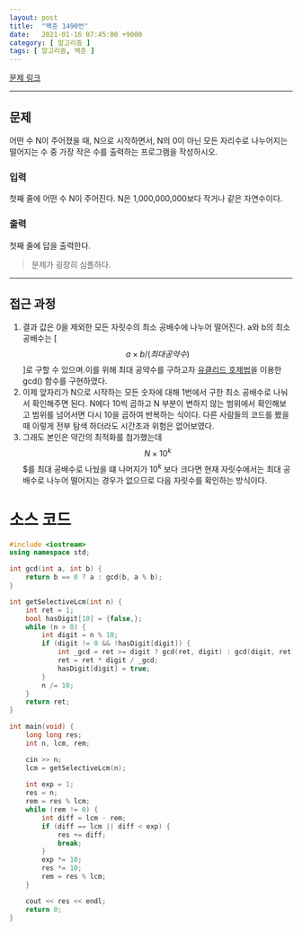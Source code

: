 ```yaml
---
layout: post
title:  "백준 1490번"
date:   2021-01-16 07:45:00 +9000
category: [ 알고리즘 ]
tags: [ 알고리즘, 백준 ]
---
```


[문제 링크](https://www.acmicpc.net/problem/1490)

---

## 문제
어떤 수 N이 주어졌을 때, N으로 시작하면서, N의 0이 아닌 모든 자리수로 나누어지는 떨어지는 수 중 가장 작은 수를 출력하는 프로그램을 작성하시오.

### 입력
첫째 줄에 어떤 수 N이 주어진다. N은 1,000,000,000보다 작거나 같은 자연수이다.

### 출력
첫째 줄에 답을 출력한다.

> 문제가 굉장히 심플하다.

---

## 접근 과정
1. 결과 값은 0을 제외한 모든 자릿수의 최소 공배수에 나누어 떨어진다. a와 b의 최소 공배수는 \[ $$a \times b / (최대공약수)$$ \]로 구할 수 있으며.이를 위해 최대 공약수를 구하고자 [유클리드 호제법](https://ko.wikipedia.org/wiki/유클리드_호제법)을 이용한 gcd() 함수를 구현하였다.
2. 이제 앞자리가 N으로 시작하는 모든 숫자에 대해 1번에서 구한 최소 공배수로 나눠서 확인해주면 된다. N에다 10씩 곱하고 N 부분이 변하지 않는 범위에서 확인해보고 범위를 넘어서면 다시 10을 곱하여 반복하는 식이다. 다른 사람들의 코드를 봤을 때 이렇게 전부 탐색 하더라도 시간초과 위험은 없어보였다.
3. 그래도 본인은 약간의 최적화를 첨가했는데 $$N \times 10^k$$$를 최대 공배수로 나눴을 떄 나머지가 $10^k$ 보다 크다면 현재 자릿수에서는 최대 공배수로 나누어 떨어지는 경우가 없으므로 다음 자릿수를 확인하는 방식이다.


# 소스 코드
```c++
#include <iostream>
using namespace std;

int gcd(int a, int b) {
    return b == 0 ? a : gcd(b, a % b);
}

int getSelectiveLcm(int n) {
    int ret = 1;
    bool hasDigit[10] = {false,};
    while (n > 0) {
        int digit = n % 10;
        if (digit != 0 && !hasDigit[digit]) {
            int _gcd = ret >= digit ? gcd(ret, digit) : gcd(digit, ret);
            ret = ret * digit / _gcd;
            hasDigit[digit] = true;
        }
        n /= 10;
    }
    return ret;
}

int main(void) {
    long long res;
    int n, lcm, rem;

    cin >> n;
    lcm = getSelectiveLcm(n);
    
    int exp = 1;
    res = n;
    rem = res % lcm;
    while (rem != 0) {
        int diff = lcm - rem;
        if (diff == lcm || diff < exp) {
            res += diff;
            break;
        }
        exp *= 10;
        res *= 10;
        rem = res % lcm;
    }

    cout << res << endl;
    return 0;
}
```